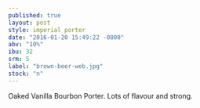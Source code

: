 ```yaml
---
published: true
layout: post
style: imperial porter
date: "2016-01-20 15:49:22 -0800"
abv: "10%"
ibu: 32
srm: 5
label: "brown-beer-web.jpg"
stock: "n"
---
```



Oaked Vanilla Bourbon Porter.  Lots of flavour and strong.
